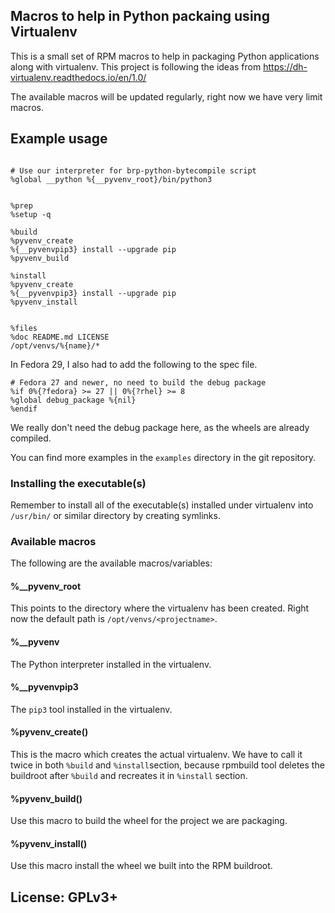 ## Macros to help in Python packaing using Virtualenv

This is a small set of RPM macros to help in packaging Python applications along
with virtualenv. This project is following the ideas from
https://dh-virtualenv.readthedocs.io/en/1.0/

The available macros will be updated regularly, right now we have very limit
macros.


## Example usage

```

# Use our interpreter for brp-python-bytecompile script
%global __python %{__pyvenv_root}/bin/python3


%prep
%setup -q

%build
%pyvenv_create
%{__pyvenvpip3} install --upgrade pip
%pyvenv_build

%install
%pyvenv_create
%{__pyvenvpip3} install --upgrade pip
%pyvenv_install


%files
%doc README.md LICENSE
/opt/venvs/%{name}/*
```

In Fedora 29, I also had to add the following to the spec file.

```
# Fedora 27 and newer, no need to build the debug package
%if 0%{?fedora} >= 27 || 0%{?rhel} >= 8
%global debug_package %{nil}
%endif
```

We really don't need the debug package here, as the wheels are already compiled.

You can find more examples in the `examples` directory in the git repository.

### Installing the executable(s)

Remember to install all of the executable(s) installed under virtualenv into
`/usr/bin/` or similar directory by creating symlinks.


### Available macros

The following are the available macros/variables:

#### %__pyvenv\_root

This points to the directory where the virtualenv has been created. Right now
the default path is `/opt/venvs/<projectname>`.

#### %__pyvenv

The Python interpreter installed in the virtualenv.

#### %__pyvenvpip3

The `pip3` tool installed in the virtualenv.


#### %pyvenv_create()

This is the macro which creates the actual virtualenv. We have to call it twice
in both `%build` and `%install`section, because rpmbuild tool deletes the
buildroot after `%build` and recreates it in `%install` section.

#### %pyvenv_build()

Use this macro to build the wheel for the project we are packaging.

#### %pyvenv_install()

Use this macro install the wheel we built into the RPM buildroot.


## License: GPLv3+
